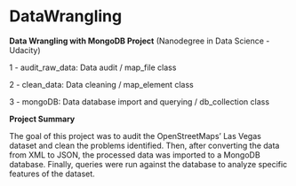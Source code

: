 DataWrangling
=============

**Data Wrangling with MongoDB Project** (Nanodegree in Data Science - Udacity)

1 - audit_raw_data: Data audit / map_file class

2 - clean_data: Data cleaning / map_element class

3 - mongoDB: Data database import and querying / db_collection class

**Project Summary**

The goal of this project was to audit the OpenStreetMaps’ Las Vegas dataset and clean the problems identified. Then, after converting the data from XML to JSON, the processed data was imported to a MongoDB database. Finally, queries were run against the database to analyze specific features of the dataset.
